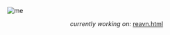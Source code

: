 ![me](https://github.com/user-attachments/assets/c03be268-b082-4045-a1ec-7f17bf31e09a)

<p align="center"><i>currently working on:</i> <a href="http://127.0.0.1:5500/reavn.html">reavn.html</a></p>






  



